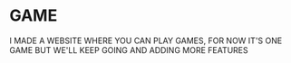 # GAME
I MADE A WEBSITE WHERE YOU CAN PLAY GAMES, FOR NOW IT'S ONE GAME BUT WE'LL KEEP GOING AND ADDING MORE FEATURES
